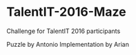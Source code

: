 # TalentIT-2016-Maze
Challenge for TalentIT 2016 participants

Puzzle by Antonio
Implementation by Arian
